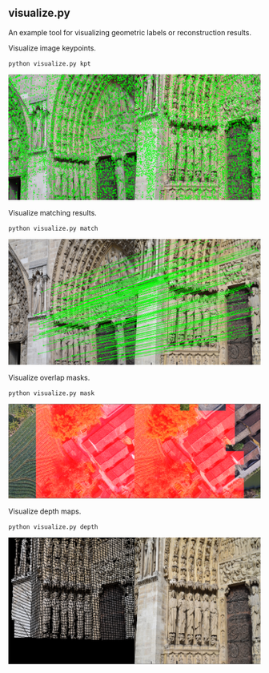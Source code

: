 ## visualize.py

An example tool for visualizing geometric labels or reconstruction results.

Visualize image keypoints.
```
python visualize.py kpt
```
![Visualization keypoints](../img/example_kpt.png)


Visualize matching results.
```
python visualize.py match
```
![Visualiztion matches](../img/example_match.png)

Visualize overlap masks.
```
python visualize.py mask
```
![Visualiztion masks](../img/example_mask.png)

Visualize depth maps.
```
python visualize.py depth
```
![Visualizeation depths](../img/example_depth.png)